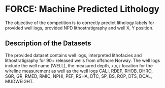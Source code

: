 # FORCE: Machine Predicted Lithology

The objective of the competition is to correctly predict lithology labels for provided well logs, provided NPD lithostratigraphy and well X, Y position.

## Description of the Datasets
The provided dataset contains well logs, interpreted lithofacies and lithostratigraphy for 90+ released wells from offshore Norway. The well logs include the well name (WELL), the measured depth, x,y,z location for the wireline measurement as well as the well logs CALI, RDEP, RHOB, DHRO, SGR,  GR, RMED, RMIC, NPHI, PEF, RSHA, DTC, SP, BS, ROP, DTS, DCAL, MUDWEIGHT.

